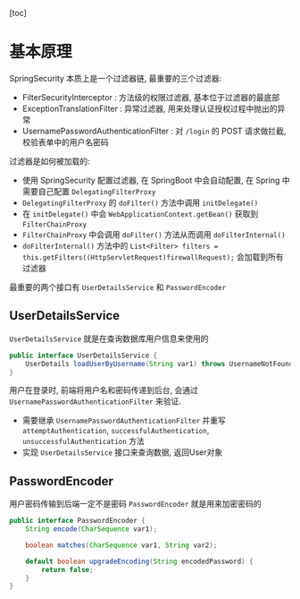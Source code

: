 [toc]



# 基本原理



SpringSecurity 本质上是一个过滤器链, 最重要的三个过滤器:

- FilterSecurityInterceptor : 方法级的权限过滤器, 基本位于过滤器的最底部
- ExceptionTranslationFilter : 异常过滤器, 用来处理认证授权过程中抛出的异常
- UsernamePasswordAuthenticationFilter : 对 `/login` 的 POST 请求做拦截, 校验表单中的用户名密码



过滤器是如何被加载的:

- 使用 SpringSecurity 配置过滤器, 在 SpringBoot 中会自动配置, 在 Spring 中需要自己配置 `DelegatingFilterProxy`
- `DelegatingFilterProxy` 的 `doFilter()` 方法中调用 `initDelegate()`
- 在 `initDelegate()` 中会 `WebApplicationContext.getBean()` 获取到 `FilterChainProxy`
- `FilterChainProxy` 中会调用 `doFilter()` 方法从而调用 `doFilterInternal()`
- `doFilterInternal()` 方法中的 `List<Filter> filters = this.getFilters((HttpServletRequest)firewallRequest);` 会加载到所有过滤器



最重要的两个接口有 `UserDetailsService` 和 `PasswordEncoder`



## UserDetailsService

`UserDetailsService` 就是在查询数据库用户信息来使用的

```java
public interface UserDetailsService {
    UserDetails loadUserByUsername(String var1) throws UsernameNotFoundException;
}
```



用户在登录时, 前端将用户名和密码传递到后台, 会通过 `UsernamePasswordAuthenticationFilter` 来验证. 

- 需要继承 `UsernamePasswordAuthenticationFilter` 并重写 `attemptAuthentication`,  `successfulAuthentication`,  `unsuccessfulAuthentication` 方法
- 实现 `UserDetailsService` 接口来查询数据, 返回User对象



## PasswordEncoder



用户密码传输到后端一定不是密码 `PasswordEncoder` 就是用来加密密码的

```java
public interface PasswordEncoder {
    String encode(CharSequence var1);

    boolean matches(CharSequence var1, String var2);

    default boolean upgradeEncoding(String encodedPassword) {
        return false;
    }
}
```



